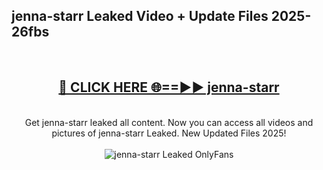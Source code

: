 <h2>jenna-starr Leaked Video + Update Files 2025- 26fbs</h2>
<br>
<div align="center">
<h2><a href="https://libra.edu.pl?jenna-starr" rel="nofollow">🔴 CLICK HERE 🌐==►► jenna-starr</a></h2>
<br>
Get jenna-starr leaked all content. Now you can access all videos and pictures of jenna-starr Leaked. New Updated Files 2025!
<br>
<br>
<a href="https://libra.edu.pl?jenna-starr" rel="nofollow" data-target="animated-image.originalLink"><img src="https://i.ibb.co.com/WyWwxjT/player-gif2.gif" alt="jenna-starr Leaked OnlyFans" style="max-width: 100%; display: inline-block;" data-target="animated-image.originalImage"></a>
</div>
<br>